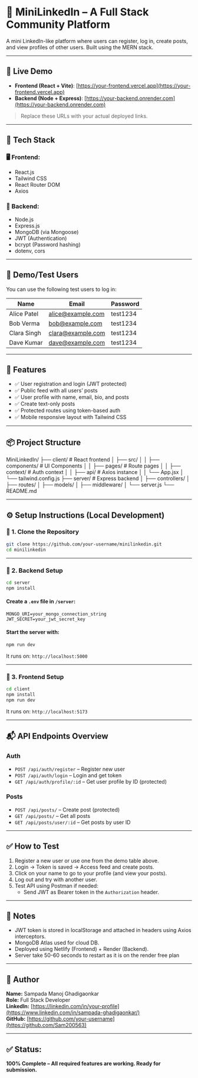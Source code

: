 
# 💼 MiniLinkedIn – A Full Stack Community Platform

A mini LinkedIn-like platform where users can register, log in, create posts, and view profiles of other users. Built using the MERN stack.

---

## 🚀 Live Demo

- **Frontend (React + Vite)**: [https://your-frontend.vercel.app](https://your-frontend.vercel.app)
- **Backend (Node + Express)**: [https://your-backend.onrender.com](https://your-backend.onrender.com)

> Replace these URLs with your actual deployed links.

---

## 🧰 Tech Stack

### 🖥 Frontend:
- React.js
- Tailwind CSS
- React Router DOM
- Axios

### 🔧 Backend:
- Node.js
- Express.js
- MongoDB (via Mongoose)
- JWT (Authentication)
- bcrypt (Password hashing)
- dotenv, cors

---

## 👥 Demo/Test Users

You can use the following test users to log in:

| Name        | Email              | Password  |
|-------------|--------------------|-----------|
| Alice Patel | alice@example.com  | test1234  |
| Bob Verma   | bob@example.com    | test1234  |
| Clara Singh | clara@example.com  | test1234  |
| Dave Kumar  | dave@example.com   | test1234  |

---

## 🔑 Features

- ✅ User registration and login (JWT protected)
- ✅ Public feed with all users’ posts
- ✅ User profile with name, email, bio, and posts
- ✅ Create text-only posts
- ✅ Protected routes using token-based auth
- ✅ Mobile responsive layout with Tailwind CSS

---

## 📦 Project Structure

MiniLinkedIn/
├── client/             # React frontend
│   ├── src/
│   │   ├── components/ # UI Components
│   │   ├── pages/      # Route pages
│   │   ├── context/    # Auth context
│   │   ├── api/        # Axios instance
│   │   └── App.jsx
│   └── tailwind.config.js
├── server/             # Express backend
│   ├── controllers/
│   ├── routes/
│   ├── models/
│   ├── middleware/
│   └── server.js
└── README.md

---

## ⚙️ Setup Instructions (Local Development)

### 🔹 1. Clone the Repository
```bash
git clone https://github.com/your-username/minilinkedin.git
cd minilinkedin
```

---

### 🔹 2. Backend Setup

```bash
cd server
npm install
```

#### Create a `.env` file in `/server`:
```
MONGO_URI=your_mongo_connection_string
JWT_SECRET=your_jwt_secret_key
```

#### Start the server with:
```bash
npm run dev
```

It runs on: `http://localhost:5000`

---

### 🔹 3. Frontend Setup

```bash
cd client
npm install
npm run dev
```

It runs on: `http://localhost:5173`

---

## 📬 API Endpoints Overview

### Auth
- `POST /api/auth/register` – Register new user
- `POST /api/auth/login` – Login and get token
- `GET /api/auth/profile/:id` – Get user profile by ID (protected)

### Posts
- `POST /api/posts/` – Create post (protected)
- `GET /api/posts/` – Get all posts
- `GET /api/posts/user/:id` – Get posts by user ID

---

## ✅ How to Test

1. Register a new user or use one from the demo table above.
2. Login → Token is saved → Access feed and create posts.
3. Click on your name to go to your profile (and view your posts).
4. Log out and try with another user.
5. Test API using Postman if needed:
   - Send JWT as Bearer token in the `Authorization` header.


---

## 📌 Notes

- JWT token is stored in localStorage and attached in headers using Axios interceptors.
- MongoDB Atlas used for cloud DB.
- Deployed using Netlify (Frontend) + Render (Backend).
- Server take 50-60 seconds to restart as it is on the render free plan 

---

## 🧠 Author

**Name:** Sampada Manoj Ghadigaonkar  
**Role:** Full Stack Developer  
**LinkedIn:** [https://linkedin.com/in/your-profile](https://www.linkedin.com/in/sampada-ghadigaonkar/)  
**GitHub:** [https://github.com/your-username](https://github.com/Sam200563)

---

## ✅ Status:  
**100% Complete – All required features are working. Ready for submission.**
